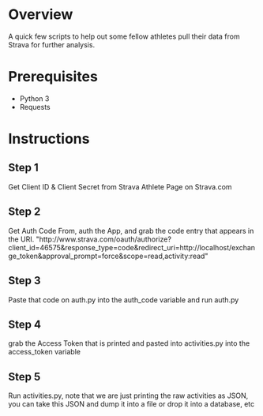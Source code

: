 <h1>Overview</h1>

<p>A quick few scripts to help out some fellow athletes pull their data from Strava for further analysis.</p>

<h1>Prerequisites</h1>

<ul>
  <li>Python 3</li>
  <li>Requests</li>
</ul>

<h1>Instructions</h1>

<h2>Step 1</h2>
<p>Get Client ID & Client Secret from Strava Athlete Page on Strava.com</p>

<h2>Step 2</h2>
<p>Get Auth Code From, auth the App, and grab the code entry that appears in the URI.
"http://www.strava.com/oauth/authorize?client_id=46575&response_type=code&redirect_uri=http://localhost/exchange_token&approval_prompt=force&scope=read,activity:read"</p>

<h2>Step 3</h2>
<p>Paste that code on auth.py into the auth_code variable and run auth.py</p>

<h2>Step 4</h2>
<p>grab the Access Token that is printed and pasted into activities.py into the access_token variable</p>

<h2>Step 5</h2> 
<p>Run activities.py, note that we are just printing the raw activities as JSON, you can take this JSON and dump it into a file or drop it into a database, etc</p>

